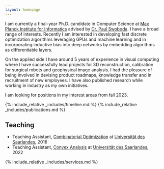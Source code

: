 ```yaml
---
layout: homepage
---
```


I am currently a final-year Ph.D. candidate in Computer Science at [Max Planck Institute for Informatics](https://www.mpi-inf.mpg.de/) advised by [Dr. Paul Swoboda](http://paulswoboda.net/). I have a broad range of interests. Recently I am interested in developing fast discrete optimization algorithms leveraging GPUs and machine learning and in incorporating inductive bias into deep networks by embedding algorithms as differentiable layers. 

On the applied side I have around 5 years of experience in visual computing where I have successfully lead projects for 3D reconstruction, calibration for surgical robots and geophysical image analysis. I had the pleasure of being involved in devising product roadmaps, knowledge transfer and in recruitment of new employees. I have also published research while working in industry as my own initiatives.  

I am looking for positions in my interest areas from fall 2023. 

<!-- ## Timeline
- 2020 - Present: PhD student at [MPII](https://www.mpi-inf.mpg.de/departments/computer-vision-and-machine-learning)
- 2019 - 2020: Junior Scientist at [Carl Zeiss AG](https://www.zeiss.com/corporate/int/home.html)
- 2016 - 2018: Master in Visual Computing at [Saarland University](http://www.master-visual-computing.de/)
- 2013 - 2016: Research Engineer at [LMKR](http://www.lmkr.com/)
- 2009 - 2013: Bachelor in Electrical Engineering at [NUST](https://seecs.nust.edu.pk) -->
<!-- ## News -->
{% include_relative _includes/timeline.md %}
{% include_relative _includes/publications.md %}

## Teaching
- Teaching Assistant, [Combinatorial Optimization](https://www.mpi-inf.mpg.de/departments/algorithms-complexity/teaching/summer18/opt) at [Universität des Saarlandes](https://www.uni-saarland.de/), 2018
- Teaching Assistant, [Convex Analysis](https://www.mpi-inf.mpg.de/departments/computer-vision-and-machine-learning/teaching/courses-1/ss-2022-convex-analysis) at [Universität des Saarlandes](https://www.uni-saarland.de/), 2022

{% include_relative _includes/services.md %}

<!--
## Contact
**Address:** [Max-Planck-Institut für Informatik, Campus E1 4, 66123 Saarbrücken, Germany](https://g.page/MPI-INF)
<br>
**Office Location:** E1 4 - 609 &nbsp;&nbsp;&nbsp;&nbsp;&nbsp;&nbsp; **Phone:** +49 681 9325 2109
-->
